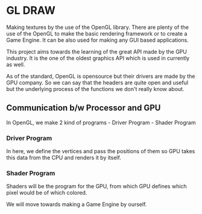 # GL DRAW

Making textures by the use of the OpenGL library. There are plenty 
of the use of the OpenGL to make the basic rendering framework or
to create a Game Engine. It can be also used for making any GUI based
applications.

This project aims towards the learning of the great API made by the 
GPU industry. It is the one of the oldest graphics API which is 
used in currently as well.

As of the standard, OpenGL is opensource but their drivers are made by 
the GPU company. So we can say that the headers are quite open and useful 
but the underlying process of the functions we don't really know about.

## Communication b/w Processor and GPU

In OpenGL, we make 2 kind of programs
    - Driver Program
    - Shader Program

### Driver Program

In here, we define the vertices and pass the positions of them so GPU 
takes this data from the CPU and renders it by itself.

### Shader Program

Shaders will be the program for the GPU, from which GPU defines which 
pixel would be of which colored.

We will move towards making a Game Engine by ourself.
